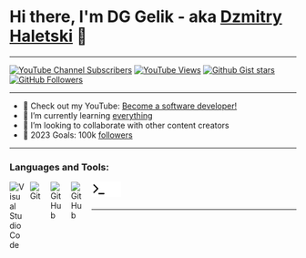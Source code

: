 # Hi there, I'm DG Gelik - aka [Dzmitry Haletski](mailto:DGGeliktube@gmail.com) 👋 
---
[![YouTube Channel Subscribers](https://img.shields.io/youtube/channel/subscribers/UCzqjn1zs2fDokNlZHZwp_eg?style=social)][youtube]
[![YouTube Views](https://img.shields.io/youtube/views/@DGgelik?style=social)][youtube]
[![Github Gist stars](https://img.shields.io/github/gist/stars/DGGelik?style=social)][github]
[![GitHub Followers](https://img.shields.io/github/followers/DGgelik?style=social)][github]

---

- 🔭 Check out my YouTube: [Become a software developer!][youtube]
- 🌱 I’m currently learning [everything][telegram] 
- 👯 I’m looking to collaborate with other content creators
- 🥅 2023 Goals: 100k [followers][youtube]
---
### Languages and Tools:

<img align="left" alt="Visual Studio Code" width="26px" src="https://cdn.jsdelivr.net/gh/devicons/devicon/icons/vscode/vscode-original.svg" style="padding-right:10px;" />
<img align="left" alt="Git" width="26px" src="https://cdn.jsdelivr.net/gh/devicons/devicon/icons/git/git-original.svg" style="padding-right:10px;" />
<img align="left" alt="GitHub" width="26px" src="https://user-images.githubusercontent.com/3369400/139447912-e0f43f33-6d9f-45f8-be46-2df5bbc91289.png" style="padding-right:10px;" />
<img align="left" alt="GitHub" width="26px" src="https://user-images.githubusercontent.com/3369400/139448065-39a229ba-4b06-434b-bc67-616e2ed80c8f.png" style="padding-right:10px;" />
<img align="left" alt="Terminal" width="26px" src="./img/terminal-light.svg" />
<img align="left" alt="Terminal" width="26px" src="./img/terminal-dark.svg" />

<br />
<br />

---

[telegram]: https://t.me/DG_Gelik
[github]: https://github.com/DGGelik
[youtube]: https://www.youtube.com/channel/UCzqjn1zs2fDokNlZHZwp_eg
[instagram]: https://www.instagram.com/dg_gelik/
